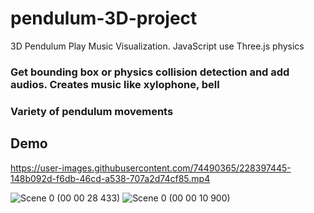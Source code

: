 # pendulum-3D-project
3D Pendulum Play Music Visualization. JavaScript use Three.js physics

### Get bounding box or physics collision detection and add audios. Creates music like xylophone, bell
### Variety of pendulum movements

## Demo
https://user-images.githubusercontent.com/74490365/228397445-148b092d-f6db-46cd-a538-707a2d74cf85.mp4

![Scene 0 (00 00 28 433)](https://user-images.githubusercontent.com/74490365/228398725-08df4388-a06c-4df0-9b08-40d7aec1e174.png)
![Scene 0 (00 00 10 900)](https://user-images.githubusercontent.com/74490365/228398727-a4dbd2ad-718b-4e65-a5ee-fe7cfb8d5977.png)

